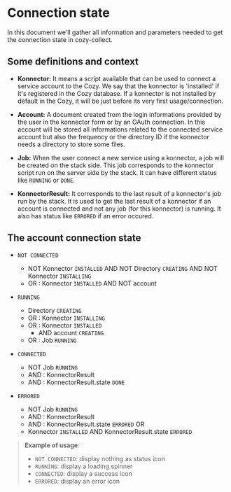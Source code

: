 # Connection state

In this document we'll gather all information and parameters needed to get the connection state in cozy-collect.

## Some definitions and context

* __Konnector:__ It means a script available that can be used to connect a service account to the Cozy. We say that the konnector is 'installed' if it's registered in the Cozy database. If a konnector is not installed by default in the Cozy, it will be just before its very first usage/connection.

* __Account:__ A document created from the login informations provided by the user in the konnector form or by an OAuth connection. In this account will be stored all informations related to the connected service account but also the frequency or the directory ID if the konnector needs a directory to store some files.

* __Job:__ When the user connect a new service using a konnector, a job will be created on the stack side. This job corresponds to the konnector script run on the server side by the stack. It can have different status like `RUNNING` or `DONE`.

* __KonnectorResult:__ It corresponds to the last result of a konnector's job run by the stack. It is used to get the last result of a konnector if an account is connected and not any job (for this konnector) is running. It also has status like `ERRORED` if an error occured.

## The account connection state

* `NOT CONNECTED`
    * NOT Konnector `INSTALLED` AND NOT Directory `CREATING` AND NOT Konnector `INSTALLING`
    * OR : Konnector `INSTALLED` AND NOT account

* `RUNNING`
    * Directory `CREATING`
    * OR : Konnector `INSTALLING`
    * OR : Konnector `INSTALLED`
        * AND account `CREATING`
    * OR : Job `RUNNING`

* `CONNECTED`
    * NOT Job `RUNNING`
    * AND : KonnectorResult
    * AND : KonnectorResult.state `DONE`

* `ERRORED`
    * NOT Job `RUNNING`
    * AND : KonnectorResult
    * AND : KonnectorResult.state `ERRORED`
    OR
    * Konnector `INSTALLED` AND KonnectorResult.state `ERRORED`

> __Example of usage__:
>    * `NOT CONNECTED`: display nothing as status icon
>    * `RUNNING`: display a loading spinner
>    * `CONNECTED`: display a success icon
>    * `ERRORED`: display an error icon
